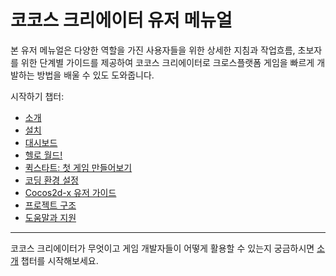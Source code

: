 # 코코스 크리에이터 유저 메뉴얼

본 유저 메뉴얼은 다양한 역할을 가진 사용자들을 위한 상세한 지침과 작업흐름, 초보자를 위한 단계별 가이드를 제공하여 코코스 크리에이터로 크로스플랫폼 게임을 빠르게 개발하는 방법을 배울 수 있도 도와줍니다.

시작하기 챕터:

- [소개](introduction.md)
- [설치](install.md)
- [대시보드](dashboard.md)
- [헬로 월드!](hello-world.md)
- [퀵스타트: 첫 게임 만들어보기](quick-start.md)
- [코딩 환경 설정](coding-setup.md)
- [Cocos2d-x 유저 가이드](cocos2d-x-guide.md)
- [프로젝트 구조](project-structure.md)
- [도움말과 지원](support.md)

---

코코스 크리에이터가 무엇이고 게임 개발자들이 어떻게 활용할 수 있는지 궁금하시면 [소개](introduction.md) 챕터를 시작해보세요.
